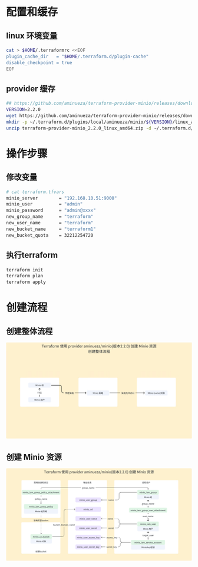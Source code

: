 
# 配置和缓存
## linux 环境变量
```bash
cat > $HOME/.terraformrc <<EOF
plugin_cache_dir   = "$HOME/.terraform.d/plugin-cache"
disable_checkpoint = true
EOF
```
## provider 缓存
```bash
## https://github.com/aminueza/terraform-provider-minio/releases/download/v2.2.0/terraform-provider-minio_2.2.0_linux_amd64.zip
VERSION=2.2.0
wget https://github.com/aminueza/terraform-provider-minio/releases/download/v${VERSION}/terraform-provider-minio_${VERSION}_linux_amd64.zip
mkdir -p ~/.terraform.d/plugins/local/aminueza/minio/${VERSION}/linux_amd64
unzip terraform-provider-minio_2.2.0_linux_amd64.zip -d ~/.terraform.d/plugins/local/aminueza/minio/${VERSION}/linux_amd64
```

# 操作步骤
## 修改变量
```bash
# cat terraform.tfvars 
minio_server        = "192.168.10.51:9000"
minio_user          = "admin"
minio_password      = "admin@xxxx"
new_group_name      = "terraform"
new_user_name       = "terraform"
new_bucket_name     = "terraform1"
new_bucket_quota    = 32212254720
```
## 执行terraform
```bash
terraform init
terraform plan
terraform apply
```

# 创建流程
## 创建整体流程
![avatar](https://github.com/guoguodeluc/terraform-minio/blob/main/images/workflow.jpg)

## 创建 Minio 资源
![avatar](https://github.com/guoguodeluc/terraform-minio/blob/main/images/minio_resouces.png)
